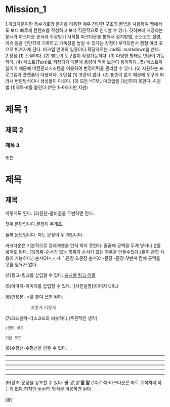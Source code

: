 # Mission_1
1.마크다운이란
특수기호와 문자를 이용한 매우 간단한 구조의 문법을 사용하여 웹에서도 보다 빠르게 컨텐츠를 작성하고 보다 직관적으로 인식할 수 있다.
깃허브에 저장하는 문서가 마크다운 문서라 각광받기 시작함
마크다운을 통해서 설치방법, 소스코드 설명, 이슈 등을 간단하게 기록하고 가독성을 높일 수 있다는 강점이 부각되면서 점점 여러 곳으로 퍼져가게 된다.
마크업 언어의 일종이다.확장자로는 .md와 .markdown을 쓴다.
2.장점
(1) 간결하다.
(2) 별도의 도구없이 작성가능하다.
(3) 다양한 형태로 변환이 가능하다.
(4) 텍스트(Text)로 저장되기 때문에 용량이 적어 보관이 용이하다.
(5) 텍스트파일이기 때문에 버전관리시스템을 이용하여 변경이력을 관리할 수 있다.
(6) 지원하는 프로그램과 플랫폼이 다양하다.
3.단점
(1) 표준이 없다.
(2) 표준이 없기 때문에 도구에 따라서 변환방식이나 생성물이 다르다.
(3) 모든 HTML 마크업을 대신하지 못한다.
4.문법
(1)제목-#를 붙인다.(#은 1~6까지만 지원)
# 제목 1 
## 제목 2
### 제목 3 
또는

제목
===========
제목
----------- 
이렇게도 된다.
(2)문단-줄바꿈을 두번하면 된다.

첫째 문단입니다.문장이 두개죠.

둘째 문단입니다. 저도
문장이 두 개입니다.

마크다운은 기본적으로 강제개행을 인식 하지 못한다.
줄끝에 공백을 두게 넣거나 (\)를 넣어도 된다.
(3)목록-순서가 있는 목록과 순서가 없는 목록을 만들수있다.(둘이 혼합 사용이 가능하다.)
순서O(*,+,-):
1.문장
2.문장
순서X:
-문장
-문장
첫번째 칸에 공백을 넣을 필요가 없다.

(4)링크-링크를 삽입할 수 있다.
[표시할 링크 이름](URL)

(5)이미지-이미지를 삽입할 수 있다.
![사진설명](이미지 URL)

(6)인용문- >를 붙여 쓰면 된다.
>>이렇게
>저렇게

(7)코드블럭-디스코드와 비슷하다.(주관적인 생각)
```c
c언어 코드
```

```
기본 코드
```
(8)수평선-수평선을 만들 수 있다.
* * *
***
*****
- - -
---------- 
(9)강조-문장을 강조할 수 있다.
~~말~~
*말*,_말_
**말**,__말__
(10)주석-마크다운은 따로 주석처리 하는게 없다.하지만 html의 방식을 이용하면 된다.
<!--(시작)
주석
-->(끝)